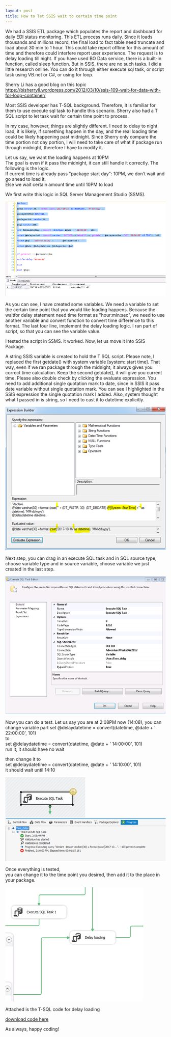 ```yaml
---
layout: post
title: How to let SSIS wait to certain time point 
---
```


We had a SSIS ETL package which populates the report and dashboard for daily EDI status monitoring. This ETL process runs daily.  Since it loads thousands and millions record, the final load to fact table need truncate and load about 30 min to 1 hour. This could take report offline for this amount of time and therefore could interfere report user experience. The request is to delay loading till night. 
If you have used BO Data service, there is a built-in function, called sleep function.  But in SSIS, there are no such tasks. I did a little research online.  You can do it through either execute sql task, or script task using VB.net or C#, or using for loop. 

Sherry Li has a good blog on this topic   
<https://bisherryli.wordpress.com/2012/03/10/ssis-109-wait-for-data-with-for-loop-container/>

Most SSIS developer has T-SQL background.  Therefore, it is familiar for them to use execute sql task to handle this scenario.  Sherry also had a T SQL script to let task wait for certain time point to process. 

In my case, however, things are slightly different.  I need to delay to night load, it is likely, if something happen in the day, and the real loading time could be likely happening past midnight.  Since Sherry only compare the time portion not day portion, I will need to take care of what if package run through midnight, therefore I have to modify it. 

Let us say, we want the loading happens at 10PM  
The goal is even if it pass the midnight, it can still handle it correctly. The following is the logic.  
If current time is already pass "package start day": 10PM, we don’t wait and go ahead to load it.  
Else we wait certain amount time until 10PM to load  

We first write this logic in SQL Server Management Studio (SSMS). 

<img src="/images/blog12/script1.PNG" >

As you can see, I have created some variables. We need a variable to set the certain time point that you would like loading happens. Because the waitfor delay statement need time format as "hour:min:sec", we need to use another variable and convert function to convert time difference to this format. The last four line, implement the delay loading logic. I ran part of script, so that you can see the variable value. 

I tested the script in SSMS. it worked. Now, let us move it into SSIS Package.  

A string SSIS variable is created to hold the T SQL script.  Please note, I replaced the first getdate() with system variable [system::start time]. That way, even if we ran package through the midnight, it always gives you correct time calculation. Keep the second getdate(), it will give you current time. Please also double check by clicking the evaluate expression. You need to add additional single quotation mark to date, since in SSIS it pass date variable without single quotation mark. You can see I highlighted in the SSIS expression the single quotation mark I added. Also, system thought what I passed in is string, so I need to cast it to datetime explicitly.

<img src="/images/blog12/edit_ssis_expression.PNG" >

Next step, you can drag in an execute SQL task and in SQL source type, choose variable type and in source variable, choose variable we just created in the last step. 

<img src="/images/blog12/delay_loading_setting.PNG" >

Now you can do a test.  Let us say you are at 2:08PM now (14:08), you can change variable part
set @delaydatetime = convert(datetime, @date + ' 22:00:00', 101)  
to   
set @delaydatetime = convert(datetime, @date + ' 14:00:00', 101)  
run it, it should have no wait  

then change it to   
set @delaydatetime = convert(datetime, @date + ' 14:10:00', 101)  
it should wait until 14:10

<img src="/images/blog12/waiting.PNG" >  

<img src="/images/blog12/process_result.PNG" >  

Once everything is tested,  
you can change it to the time point you desired, then add it to the place in your package. 

<img src="/images/blog12/ssis component.PNG" >  

Attached is the T-SQL code for delay loading

<a href="/Files/delay_loading_script.sql">download code here</a>

As always, happy coding!

